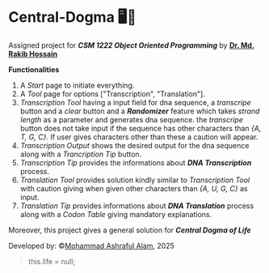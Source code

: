 # Central-Dogma 🖥️🧬
Assigned project for ***CSM 1222 Object Oriented Programming*** by **[Dr. Md. Rakib Hossain](https://www.researchgate.net/profile/Md-Hassan-70)**

**Functionalities**
1. A *Start* page to initiate everything.
2. A *Tool* page for options ["Transcription", "Translation"].
3. *Transcription Tool* having a input field for dna sequence, a *transcripe* button and a *clear* button and a ***Randomizer*** feature which takes *strand length* as a parameter and generates dna sequence. the *transcripe* button does not take input if the sequence has other characters than *{A, T, G, C}*. If user gives characters other than these a caution will appear.
4. *Transcription Output* shows the desired output for the dna sequence along with a *Trancription Tip* button.
5. *Transcription Tip* provides the informations about ***DNA Transcription*** process.
6. *Translation Tool* provides solution kindly similar to *Transcription Tool* with caution giving when given other characters than *{A, U, G, C}* as input.
7. *Translation Tip* provides informations about ***DNA Translation*** process along with a *Codon Table* giving mandatory explanations.

  Moreover, this project gives a general solution for ***Central Dogma of Life***

  Developed by: ©[Mohammad Ashraful Alam](https://www.linkedin.com/in/mohammad-ashraful-alam0504/), 2025
  >this.life = null;
